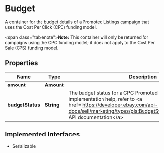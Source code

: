 

# Budget

A container for the budget details of a Promoted Listings campaign that uses the Cost Per Click (CPC) funding model.<br /><br /><span class=\"tablenote\"><b>Note:</b> This container will only be returned for campaigns using the CPC funding model; it does not apply to the Cost Per Sale (CPS) funding model.</span>
## Properties

Name | Type | Description | Notes
------------ | ------------- | ------------- | -------------
**amount** | [**Amount**](Amount.md) |  |  [optional]
**budgetStatus** | **String** | The budget status for a CPC Promoted Listings campaign. For implementation help, refer to &lt;a href&#x3D;&#39;https://developer.ebay.com/api-docs/sell/marketing/types/pls:BudgetStatusEnum&#39;&gt;eBay API documentation&lt;/a&gt; |  [optional]


## Implemented Interfaces

* Serializable


